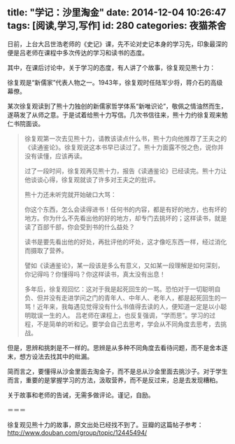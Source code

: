 title: "学记：沙里淘金"
date: 2014-12-04 10:26:47
tags: [阅读,学习,写作]
id: 280
categories: 夜猫茶舍
---

日前，上台大吕世浩老师的《史记》课，先不论对史记本身的学习先，印象最深的便是吕老师在课程中多次传达的学习和读书的态度。

其中，在课后讨论中，关于学习的态度，有人讲了个故事，徐复观见熊十力：

徐复观是“新儒家”代表人物之一。1943年，徐复观时任陆军少将，蒋介石的高级幕僚。

某次徐复观读到了熊十力独创的新儒家哲学体系“新唯识论”，敬佩之情油然而生，遂萌发了从师之意。于是试着给熊十力写信。几次书信往来，熊十力约徐复观来勉仁书院面谈。

<!--more-->

> 徐复观第一次去见熊十力，请教该读点什么书，熊十力向他推荐了王夫之的《读通鉴论》。徐复观说这本书早已读过了。熊十力面露不悦之色，说你并没有读懂，应该再读。
> 
> 
> 过了一段时间，徐复观再见熊十力，报告《读通鉴论》已经读完。熊十力让他谈谈心得，徐复观就谈了许多对王夫之的批评。
> 
> 
> 熊十力还未听完就开始破口大骂：
> 
> 
> 你这个东西，怎么会读得进书！任何书的内容，都是有好的地方，也有坏的地方。你为什么不先看出他的好的地方，却专门去挑坏的；这样读书，就是读了百部千部，你会受到书的什么益处？
> 
> 
> 读书是要先看出他的好处，再批评他的坏处，这才像吃东西一样，经过消化而摄取了营养。
> 
> 
> 譬如《读通鉴论》，某一段该是多么有意义，又如某一段理解是如何深刻，你记得吗？你懂得吗？你这样读书，真太没有出息！
> 
> 
> 多年后，徐复观回忆：这对于我是起死回生的一骂。恐怕对于一切聪明自负、但并没有走进学问之门的青年人、中年人、老年人，都是起死回生的一骂！近年来，我每遇见觉得没有什么书值得去读的人，便知道一定是以小聪明耽误一生的人。
吕老师在课程上，也反复强调，“学而思”。学习的过程，不是简单的听和记。要学会自己去思考，学会从不同角度去思考，去挑战。

但是，思辨和挑刺是不一样的。思辨是从多种不同角度去看待问题，而不是舍本逐末，想方设法去找其中的纰漏。

简而言之，要懂得从沙金里面去淘金子，而不是总从沙金里面去挑沙子。对于学生而言，重要的是掌握学习的方法，汲取营养，而不是反过来，总是去发现糟粕。

关于故事和老师的告诫，无需多做评论。谨记，自励。

＝＝＝

徐复观见熊十力的故事，原文出处已经找不到了。豆瓣的这篇帖子参考：http://www.douban.com/group/topic/12445494/